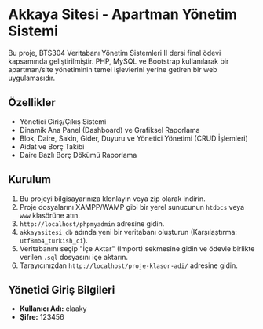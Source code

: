 # Akkaya Sitesi - Apartman Yönetim Sistemi

Bu proje, BTS304 Veritabanı Yönetim Sistemleri II dersi final ödevi kapsamında geliştirilmiştir. PHP, MySQL ve Bootstrap kullanılarak bir apartman/site yönetiminin temel işlevlerini yerine getiren bir web uygulamasıdır.

## Özellikler

- Yönetici Giriş/Çıkış Sistemi
- Dinamik Ana Panel (Dashboard) ve Grafiksel Raporlama
- Blok, Daire, Sakin, Gider, Duyuru ve Yönetici Yönetimi (CRUD İşlemleri)
- Aidat ve Borç Takibi
- Daire Bazlı Borç Dökümü Raporlama

## Kurulum

1.  Bu projeyi bilgisayarınıza klonlayın veya zip olarak indirin.
2.  Proje dosyalarını XAMPP/WAMP gibi bir yerel sunucunun `htdocs` veya `www` klasörüne atın.
3.  `http://localhost/phpmyadmin` adresine gidin.
4.  `akkayasitesi_db` adında yeni bir veritabanı oluşturun (Karşılaştırma: `utf8mb4_turkish_ci`).
5.  Veritabanını seçip "İçe Aktar" (Import) sekmesine gidin ve ödevle birlikte verilen `.sql` dosyasını içe aktarın.
6.  Tarayıcınızdan `http://localhost/proje-klasor-adi/` adresine gidin.

## Yönetici Giriş Bilgileri

- **Kullanıcı Adı:** elaaky
- **Şifre:** 123456
